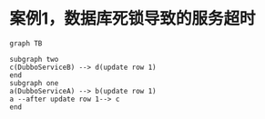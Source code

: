 # 案例1，数据库死锁导致的服务超时

```mermaid
graph TB

subgraph two
c(DubboServiceB) --> d(update row 1)
end
subgraph one
a(DubboServiceA) --> b(update row 1)
a --after update row 1--> c
end
```

<!--stackedit_data:
eyJoaXN0b3J5IjpbLTQxNjExMTIzM119
-->